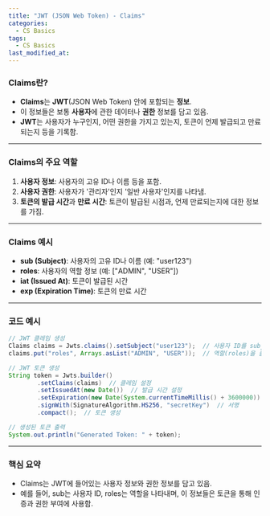 ```yaml
---
title: "JWT (JSON Web Token) - Claims"
categories:
  - CS Basics
tags:
  - CS Basics
last_modified_at: 
---
```


### Claims란?

- **Claims**는 **JWT**(JSON Web Token) 안에 포함되는 **정보**.
- 이 정보들은 보통 **사용자**에 관한 데이터나 **권한** 정보를 담고 있음.
- **JWT**는 사용자가 누구인지, 어떤 권한을 가지고 있는지, 토큰이 언제 발급되고 만료되는지 등을 기록함.

---
  


### Claims의 주요 역할

1. **사용자 정보**: 사용자의 고유 ID나 이름 등을 포함.
2. **사용자 권한**: 사용자가 '관리자'인지 '일반 사용자'인지를 나타냄.
3. **토큰의 발급 시간**과 **만료 시간**: 토큰이 발급된 시점과, 언제 만료되는지에 대한 정보를 가짐.

---

### Claims 예시

- **sub (Subject)**: 사용자의 고유 ID나 이름 (예: "user123")
- **roles**: 사용자의 역할 정보 (예: ["ADMIN", "USER"])
- **iat (Issued At)**: 토큰이 발급된 시간
- **exp (Expiration Time)**: 토큰의 만료 시간

---

### 코드 예시

```java
// JWT 클레임 생성
Claims claims = Jwts.claims().setSubject("user123");  // 사용자 ID를 subject로 설정
claims.put("roles", Arrays.asList("ADMIN", "USER"));  // 역할(roles)을 클레임에 저장

// JWT 토큰 생성
String token = Jwts.builder()
        .setClaims(claims)  // 클레임 설정
        .setIssuedAt(new Date())  // 발급 시간 설정
        .setExpiration(new Date(System.currentTimeMillis() + 3600000))  // 만료 시간 설정 (1시간 후)
        .signWith(SignatureAlgorithm.HS256, "secretKey")  // 서명
        .compact();  // 토큰 생성

// 생성된 토큰 출력
System.out.println("Generated Token: " + token);
```

  
  
---
  
    
      

      
### 핵심 요약
- Claims는 JWT에 들어있는 사용자 정보와 권한 정보를 담고 있음.
- 예를 들어, sub는 사용자 ID, roles는 역할을 나타내며, 이 정보들은 토큰을 통해 인증과 권한 부여에 사용함.
